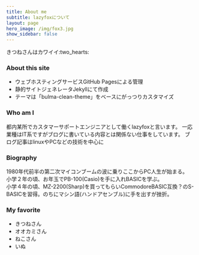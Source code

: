 ```yaml
---
title: About me
subtitle: lazyfoxについて
layout: page
hero_image: /img/fox3.jpg
show_sidebar: false
---
```


<div class="content is-large">きつねさんはカワイイ:two_hearts:</div>

### About this site
* ウェブホスティングサービスGitHub Pagesによる管理
* 静的サイトジェネレータJekyllにて作成
* テーマは「bulma-clean-theme」をベースにがっつりカスタマイズ

### Who am I
都内某所でカスタマーサポートエンジニアとして働くlazyfoxと言います。
一応業種はIT系ですがブログに書いている内容とは関係ない仕事をしています。
ブログ記事はlinuxやPCなどの技術を中心に

### Biography
1980年代前半の第二次マイコンブームの波に乗りここからPC人生が始まる。  
小学２年の頃、お年玉でPB-100(Casio)を手に入れBASICを学ぶ。  
小学４年の頃、MZ-2200(Sharp)を買ってもらいCommodoreBASIC互換？のS-BASICを習得。のちにマシン語(ハンドアセンブル)に手を出すが挫折。

### My favorite
* きつねさん
* オオカミさん
* ねこさん
* いぬ

